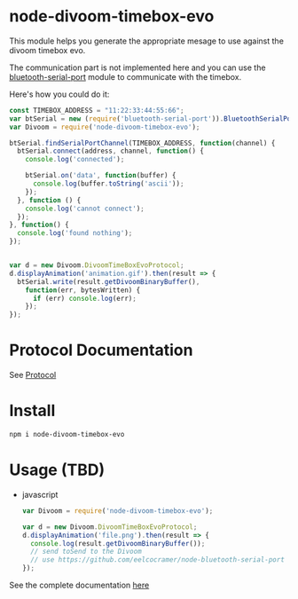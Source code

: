 # node-divoom-timebox-evo

This module helps you generate the appropriate mesage to use against the divoom timebox evo.

The communication part is not implemented here and you can use the [bluetooth-serial-port](https://github.com/eelcocramer/node-bluetooth-serial-port) module to communicate with the timebox.

Here's how you could do it:
```js
const TIMEBOX_ADDRESS = "11:22:33:44:55:66";
var btSerial = new (require('bluetooth-serial-port')).BluetoothSerialPort();
var Divoom = require('node-divoom-timebox-evo');

btSerial.findSerialPortChannel(TIMEBOX_ADDRESS, function(channel) {
  btSerial.connect(address, channel, function() {
    console.log('connected');

    btSerial.on('data', function(buffer) {
      console.log(buffer.toString('ascii'));
    });
  }, function () {
    console.log('cannot connect');
  });
}, function() {
  console.log('found nothing');
});


var d = new Divoom.DivoomTimeBoxEvoProtocol;
d.displayAnimation('animation.gif').then(result => {
  btSerial.write(result.getDivoomBinaryBuffer(),
    function(err, bytesWritten) {
      if (err) console.log(err);
    });
});

```

# Protocol Documentation

See [Protocol](PROTOCOL.md)

# Install

```sh
npm i node-divoom-timebox-evo
```

# Usage (TBD)

* javascript
  ```js
  var Divoom = require('node-divoom-timebox-evo');

  var d = new Divoom.DivoomTimeBoxEvoProtocol;
  d.displayAnimation('file.png').then(result => {
    console.log(result.getDivoomBinaryBuffer());
    // send toSend to the Divoom
    // use https://github.com/eelcocramer/node-bluetooth-serial-port
  });
  ```

See the complete documentation [here](https://romrider.github.io/divoom-timebox-evo/docs/)

